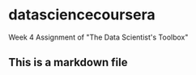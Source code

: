 # datasciencecoursera
Week 4 Assignment of "The Data Scientist's Toolbox"
## This is a markdown file
